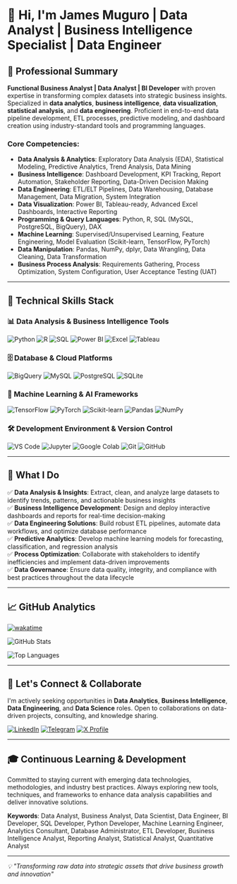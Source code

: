 # 👋 Hi, I'm James Muguro | Data Analyst | Business Intelligence Specialist | Data Engineer

## 🎯 Professional Summary

**Functional Business Analyst | Data Analyst | BI Developer** with proven expertise in transforming complex datasets into strategic business insights. Specialized in **data analytics**, **business intelligence**, **data visualization**, **statistical analysis**, and **data engineering**. Proficient in end-to-end data pipeline development, ETL processes, predictive modeling, and dashboard creation using industry-standard tools and programming languages.

### Core Competencies:
- **Data Analysis & Analytics**: Exploratory Data Analysis (EDA), Statistical Modeling, Predictive Analytics, Trend Analysis, Data Mining
- **Business Intelligence**: Dashboard Development, KPI Tracking, Report Automation, Stakeholder Reporting, Data-Driven Decision Making
- **Data Engineering**: ETL/ELT Pipelines, Data Warehousing, Database Management, Data Migration, System Integration
- **Data Visualization**: Power BI, Tableau-ready, Advanced Excel Dashboards, Interactive Reporting
- **Programming & Query Languages**: Python, R, SQL (MySQL, PostgreSQL, BigQuery), DAX
- **Machine Learning**: Supervised/Unsupervised Learning, Feature Engineering, Model Evaluation (Scikit-learn, TensorFlow, PyTorch)
- **Data Manipulation**: Pandas, NumPy, dplyr, Data Wrangling, Data Cleaning, Data Transformation
- **Business Process Analysis**: Requirements Gathering, Process Optimization, System Configuration, User Acceptance Testing (UAT)

---

## 💼 Technical Skills Stack

### 📊 Data Analysis & Business Intelligence Tools
![Python](https://img.shields.io/badge/Python-3776AB?style=for-the-badge&logo=python&logoColor=white)
![R](https://img.shields.io/badge/R-276DC3?style=for-the-badge&logo=r&logoColor=white)
![SQL](https://img.shields.io/badge/SQL-4479A1?style=for-the-badge&logo=mysql&logoColor=white)
![Power BI](https://img.shields.io/badge/Power_BI-F2C811?style=for-the-badge&logo=powerbi&logoColor=black)
![Excel](https://img.shields.io/badge/Microsoft_Excel-217346?style=for-the-badge&logo=microsoftexcel&logoColor=white)
![Tableau](https://img.shields.io/badge/Tableau-E97627?style=for-the-badge&logo=tableau&logoColor=white)

### 🗄️ Database & Cloud Platforms
![BigQuery](https://img.shields.io/badge/Google_BigQuery-4285F4?style=for-the-badge&logo=googlebigquery&logoColor=white)
![MySQL](https://img.shields.io/badge/MySQL-4479A1?style=for-the-badge&logo=mysql&logoColor=white)
![PostgreSQL](https://img.shields.io/badge/PostgreSQL-336791?style=for-the-badge&logo=postgresql&logoColor=white)
![SQLite](https://img.shields.io/badge/SQLite-003B57?style=for-the-badge&logo=sqlite&logoColor=white)

### 🤖 Machine Learning & AI Frameworks
![TensorFlow](https://img.shields.io/badge/TensorFlow-FF6F00?style=for-the-badge&logo=tensorflow&logoColor=white)
![PyTorch](https://img.shields.io/badge/PyTorch-EE4C2C?style=for-the-badge&logo=pytorch&logoColor=white)
![Scikit-learn](https://img.shields.io/badge/Scikit--learn-F7931E?style=for-the-badge&logo=scikitlearn&logoColor=white)
![Pandas](https://img.shields.io/badge/Pandas-150458?style=for-the-badge&logo=pandas&logoColor=white)
![NumPy](https://img.shields.io/badge/NumPy-013243?style=for-the-badge&logo=numpy&logoColor=white)

### 🛠️ Development Environment & Version Control
![VS Code](https://img.shields.io/badge/VS_Code-007ACC?style=for-the-badge&logo=visualstudiocode&logoColor=white)
![Jupyter](https://img.shields.io/badge/Jupyter-F37626?style=for-the-badge&logo=jupyter&logoColor=white)
![Google Colab](https://img.shields.io/badge/Google_Colab-F9AB00?style=for-the-badge&logo=googlecolab&logoColor=white)
![Git](https://img.shields.io/badge/Git-F05032?style=for-the-badge&logo=git&logoColor=white)
![GitHub](https://img.shields.io/badge/GitHub-181717?style=for-the-badge&logo=github&logoColor=white)

---

## 🚀 What I Do

✅ **Data Analysis & Insights**: Extract, clean, and analyze large datasets to identify trends, patterns, and actionable business insights  
✅ **Business Intelligence Development**: Design and deploy interactive dashboards and reports for real-time decision-making  
✅ **Data Engineering Solutions**: Build robust ETL pipelines, automate data workflows, and optimize database performance  
✅ **Predictive Analytics**: Develop machine learning models for forecasting, classification, and regression analysis  
✅ **Process Optimization**: Collaborate with stakeholders to identify inefficiencies and implement data-driven improvements  
✅ **Data Governance**: Ensure data quality, integrity, and compliance with best practices throughout the data lifecycle

---

## 📈 GitHub Analytics

[![wakatime](https://wakatime.com/badge/user/018d7806-afc3-49ef-9b91-35948228c15f.svg)](https://wakatime.com/@018d7806-afc3-49ef-9b91-35948228c15f)

![GitHub Stats](https://github-readme-stats.vercel.app/api?username=James-Muguro&show_icons=true&theme=radical&hide_rank=true&include_all_commits=true&count_private=true)

![Top Languages](https://github-readme-stats.vercel.app/api/top-langs/?username=James-Muguro&layout=compact&theme=radical&langs_count=8)

<!--START_SECTION:waka-->
<!--END_SECTION:waka-->

---

## 🤝 Let's Connect & Collaborate

I'm actively seeking opportunities in **Data Analytics**, **Business Intelligence**, **Data Engineering**, and **Data Science** roles. Open to collaborations on data-driven projects, consulting, and knowledge sharing.

[![LinkedIn](https://img.shields.io/badge/LinkedIn-0077B5?style=for-the-badge&logo=linkedin&logoColor=white)](https://www.linkedin.com/in/james-muguro/)
[![Telegram](https://img.shields.io/badge/Telegram-26A5E4?style=for-the-badge&logo=telegram&logoColor=white)](https://t.me/mugurojk)
[![X Profile](https://img.shields.io/badge/-000000?style=for-the-badge&logo=x&logoColor=white)](https://x.com/Itskamandem)
[<image-card alt="Email" src="https://img.shields.io/badge/kamandemuguro@gmail.com-D14836?style=for-the-badge" ></image-card>](mailto:kamandemuguro@gmail.com)

---

## 🎓 Continuous Learning & Development

Committed to staying current with emerging data technologies, methodologies, and industry best practices. Always exploring new tools, techniques, and frameworks to enhance data analysis capabilities and deliver innovative solutions.

**Keywords**: Data Analyst, Business Analyst, Data Scientist, Data Engineer, BI Developer, SQL Developer, Python Developer, Machine Learning Engineer, Analytics Consultant, Database Administrator, ETL Developer, Business Intelligence Analyst, Reporting Analyst, Statistical Analyst, Quantitative Analyst

---

*💡 "Transforming raw data into strategic assets that drive business growth and innovation"*

<!--
**James-Muguro/James-Muguro** is a ✨ _special_ ✨ repository because its `README.md` appears on your GitHub profile.
-->
